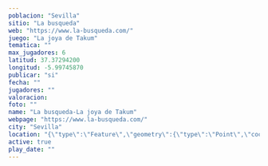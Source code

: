 ```yaml
---
poblacion: "Sevilla"
sitio: "La busqueda"
web: "https://www.la-busqueda.com/"
juego: "La joya de Takum"
tematica: ""
max_jugadores: 6
latitud: 37.37294200
longitud: -5.99745870
publicar: "si"
fecha: ""
jugadores: ""
valoracion: 
foto: ""
name: "La busqueda-La joya de Takum"
webpage: "https://www.la-busqueda.com/"
city: "Sevilla"
location: "{\"type\":\"Feature\",\"geometry\":{\"type\":\"Point\",\"coordinates\":[\"37,37294200\",\"-5,99745870\"]}}"
active: true
play_date: ""
---
```

